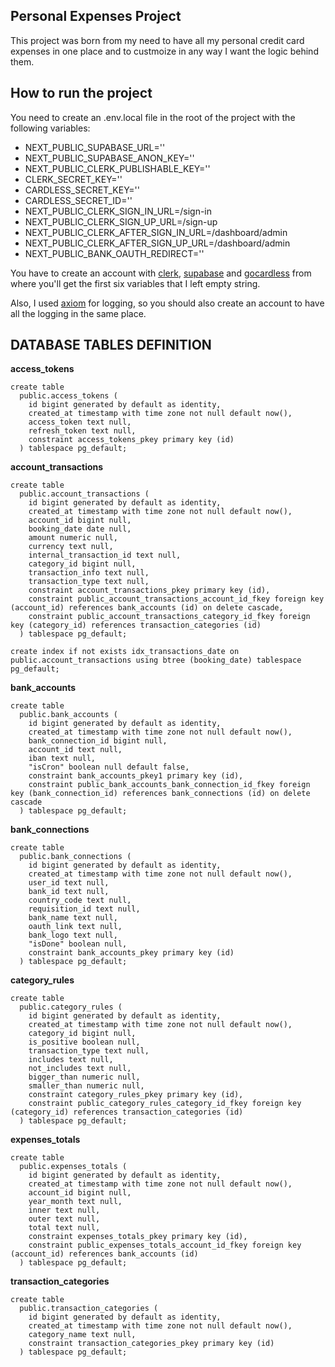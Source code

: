 ## Personal Expenses Project

This project was born from my need to have all my personal credit card expenses in one place and to custmoize in any way I want the logic behind them.

## How to run the project

You need to create an .env.local file in the root of the project with the following variables:
- NEXT_PUBLIC_SUPABASE_URL=''
- NEXT_PUBLIC_SUPABASE_ANON_KEY=''
- NEXT_PUBLIC_CLERK_PUBLISHABLE_KEY=''
- CLERK_SECRET_KEY=''
- CARDLESS_SECRET_KEY=''
- CARDLESS_SECRET_ID=''
- NEXT_PUBLIC_CLERK_SIGN_IN_URL=/sign-in
- NEXT_PUBLIC_CLERK_SIGN_UP_URL=/sign-up
- NEXT_PUBLIC_CLERK_AFTER_SIGN_IN_URL=/dashboard/admin
- NEXT_PUBLIC_CLERK_AFTER_SIGN_UP_URL=/dashboard/admin
- NEXT_PUBLIC_BANK_OAUTH_REDIRECT=''

You have to create an account with [clerk](https://clerk.com/), [supabase](https://supabase.com/) and [gocardless](https://gocardless.com/developers/) from where you'll get the first six variables that I left empty string.

Also, I used [axiom](https://axiom.co/) for logging, so you should also create an account to have all the logging in the same place.

## DATABASE TABLES DEFINITION

**access_tokens**
```
create table
  public.access_tokens (
    id bigint generated by default as identity,
    created_at timestamp with time zone not null default now(),
    access_token text null,
    refresh_token text null,
    constraint access_tokens_pkey primary key (id)
  ) tablespace pg_default;
```

**account_transactions**
```
create table
  public.account_transactions (
    id bigint generated by default as identity,
    created_at timestamp with time zone not null default now(),
    account_id bigint null,
    booking_date date null,
    amount numeric null,
    currency text null,
    internal_transaction_id text null,
    category_id bigint null,
    transaction_info text null,
    transaction_type text null,
    constraint account_transactions_pkey primary key (id),
    constraint public_account_transactions_account_id_fkey foreign key (account_id) references bank_accounts (id) on delete cascade,
    constraint public_account_transactions_category_id_fkey foreign key (category_id) references transaction_categories (id)
  ) tablespace pg_default;

create index if not exists idx_transactions_date on public.account_transactions using btree (booking_date) tablespace pg_default;
```

**bank_accounts**
```
create table
  public.bank_accounts (
    id bigint generated by default as identity,
    created_at timestamp with time zone not null default now(),
    bank_connection_id bigint null,
    account_id text null,
    iban text null,
    "isCron" boolean null default false,
    constraint bank_accounts_pkey1 primary key (id),
    constraint public_bank_accounts_bank_connection_id_fkey foreign key (bank_connection_id) references bank_connections (id) on delete cascade
  ) tablespace pg_default;
```

**bank_connections**
```
create table
  public.bank_connections (
    id bigint generated by default as identity,
    created_at timestamp with time zone not null default now(),
    user_id text null,
    bank_id text null,
    country_code text null,
    requisition_id text null,
    bank_name text null,
    oauth_link text null,
    bank_logo text null,
    "isDone" boolean null,
    constraint bank_accounts_pkey primary key (id)
  ) tablespace pg_default;
```

**category_rules**
```
create table
  public.category_rules (
    id bigint generated by default as identity,
    created_at timestamp with time zone not null default now(),
    category_id bigint null,
    is_positive boolean null,
    transaction_type text null,
    includes text null,
    not_includes text null,
    bigger_than numeric null,
    smaller_than numeric null,
    constraint category_rules_pkey primary key (id),
    constraint public_category_rules_category_id_fkey foreign key (category_id) references transaction_categories (id)
  ) tablespace pg_default;
```

**expenses_totals**
```
create table
  public.expenses_totals (
    id bigint generated by default as identity,
    created_at timestamp with time zone not null default now(),
    account_id bigint null,
    year_month text null,
    inner text null,
    outer text null,
    total text null,
    constraint expenses_totals_pkey primary key (id),
    constraint public_expenses_totals_account_id_fkey foreign key (account_id) references bank_accounts (id)
  ) tablespace pg_default;
```

**transaction_categories**
```
create table
  public.transaction_categories (
    id bigint generated by default as identity,
    created_at timestamp with time zone not null default now(),
    category_name text null,
    constraint transaction_categories_pkey primary key (id)
  ) tablespace pg_default;
```